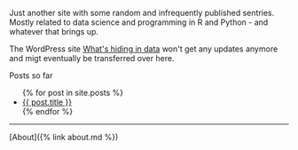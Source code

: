 Just another site with some random and infrequently published 
sentries.
Mostly related to data science and programming 
in R and Python - and whatever that brings up.

The WordPress site 
[What's hiding in data](https://hidingindata.wordpress.com/)
won't get any updates anymore and migt eventually be transferred
over here.

Posts so far

<ul>
  {% for post in site.posts %}
    <li>
      <a href="{{ post.url }}">{{ post.title }}</a>
    </li>
  {% endfor %}
</ul>

* * *

[About]({% link about.md %})
